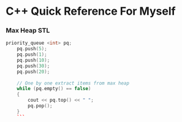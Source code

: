 # C++ Quick Reference For Myself

### Max Heap STL

```c++
priority_queue <int> pq;
    pq.push(5);
    pq.push(1);
    pq.push(10);
    pq.push(30);
    pq.push(20);
    
    // One by one extract items from max heap
    while (pq.empty() == false)
    {
        cout << pq.top() << " ";
        pq.pop();
    }
    ```
